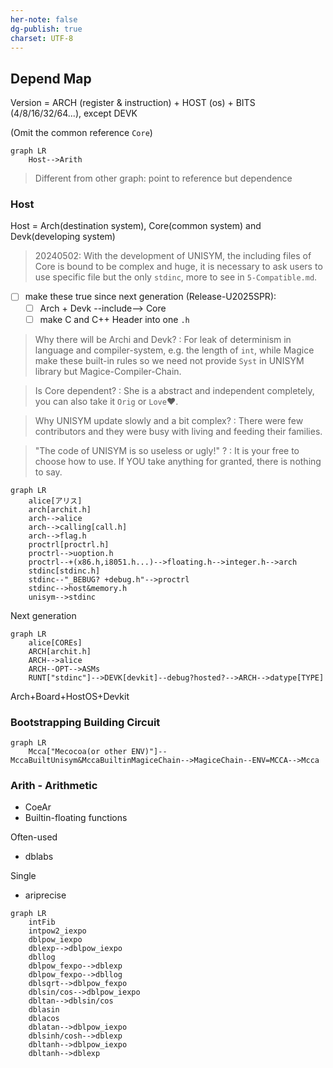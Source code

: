 ```yaml
---
her-note: false
dg-publish: true
charset: UTF-8
---
```


## Depend Map

Version = ARCH (register & instruction) + HOST (os) + BITS (4/8/16/32/64...), except DEVK

(Omit the common reference `Core`)

```mermaid
graph LR
	Host-->Arith

```

>Different from other graph: point to reference but dependence

### Host

Host = Arch(destination system), Core(common system) and Devk(developing system)

> 20240502: With the development of UNISYM, the including files of Core is bound to be complex and huge, it is necessary to ask users to use specific file but the only `stdinc`, more to see in `5-Compatible.md`. 

- [ ] make these true since next generation (Release-U2025SPR):
	- [ ] Arch + Devk --include--> Core
	- [ ] make C and C++ Header into one `.h`

>Why there will be Archi and Devk?
>: For leak of determinism in language and compiler-system, e.g. the length of `int`, while Magice make these built-in rules so we need not provide `Syst` in UNISYM library but Magice-Compiler-Chain.

>Is Core dependent?
>: She is a abstract and independent completely, you can also take it `Orig` or `Love`❤.

>Why UNISYM update slowly and a bit complex?
>: There were few contributors and they were busy with living and feeding their families.

>"The code of UNISYM is so useless or ugly!" ?
>: It is your free to choose how to use. If YOU take anything for granted, there is nothing to say.

```mermaid
graph LR
	alice[アリス]
	arch[archit.h]
	arch-->alice
	arch-->calling[call.h]
	arch-->flag.h
	proctrl[proctrl.h]
	proctrl-->uoption.h
	proctrl--+(x86.h,i8051.h...)-->floating.h-->integer.h-->arch
	stdinc[stdinc.h]
	stdinc--"_BEBUG? +debug.h"-->proctrl
	stdinc-->host&memory.h
	unisym-->stdinc
```

Next generation

```mermaid
graph LR
	alice[COREs]
	ARCH[archit.h]
	ARCH-->alice
	ARCH--OPT-->ASMs
	RUNT["stdinc"]-->DEVK[devkit]--debug?hosted?-->ARCH-->datype[TYPE]
```

Arch+Board+HostOS+Devkit

### Bootstrapping Building Circuit

```mermaid
graph LR
	Mcca["Mecocoa(or other ENV)"]--MccaBuiltUnisym&MccaBuiltinMagiceChain-->MagiceChain--ENV=MCCA-->Mcca
```

### Arith - Arithmetic

- CoeAr
- Builtin-floating functions

Often-used
- dblabs

Single
- ariprecise

```mermaid
graph LR
	intFib
	intpow2_iexpo
	dblpow_iexpo
	dblexp-->dblpow_iexpo
	dbllog
	dblpow_fexpo-->dblexp
	dblpow_fexpo-->dbllog
	dblsqrt-->dblpow_fexpo
	dblsin/cos-->dblpow_iexpo
	dbltan-->dblsin/cos
	dblasin
	dblacos
	dblatan-->dblpow_iexpo
	dblsinh/cosh-->dblexp
	dbltanh-->dblpow_iexpo
	dbltanh-->dblexp
```
